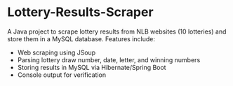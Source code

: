 # Lottery-Results-Scraper
A Java project to scrape lottery results from NLB websites (10 lotteries) and store them in a MySQL database.  Features include: 
- Web scraping using JSoup
- Parsing lottery draw number, date, letter, and winning numbers
- Storing results in MySQL via Hibernate/Spring Boot
- Console output for verification
